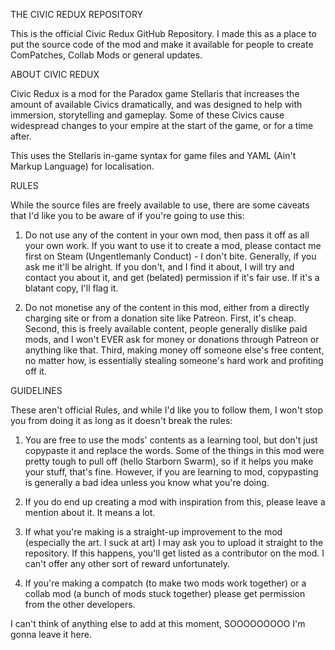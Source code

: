THE CIVIC REDUX REPOSITORY

This is the official Civic Redux GitHub Repository. I made this as a place to put the source code of the mod and make it available for people to create ComPatches, Collab Mods or general updates.

ABOUT CIVIC REDUX

Civic Redux is a mod for the Paradox game Stellaris that increases the amount of available Civics dramatically, and was designed to help with immersion, storytelling and gameplay. Some of these Civics cause widespread changes to your empire at the start of the game, or for a time after.

This uses the Stellaris in-game syntax for game files and YAML (Ain't Markup Language) for localisation.

RULES

While the source files are freely available to use, there are some caveats that I'd like you to be aware of if you're going to use this:

1. Do not use any of the content in your own mod, then pass it off as all your own work. If you want to use it to create a mod, please contact me first on Steam (Ungentlemanly Conduct) - I don't bite.
    Generally, if you ask me it'll be alright. If you don't, and I find it about, I will try and contact you about it, and get (belated) permission if it's fair use. If it's a blatant copy, I'll flag it.
    
2. Do not monetise any of the content in this mod, either from a directly charging site or from a donation site like Patreon.
    First, it's cheap. Second, this is freely available content, people generally dislike paid mods, and I won't EVER ask for money or donations through Patreon or anything like that. Third, making money off someone else's free content, no matter how, is essentially stealing someone's hard work and profiting off it.

GUIDELINES

These aren't official Rules, and while I'd like you to follow them, I won't stop you from doing it as long as it doesn't break the rules:

1. You are free to use the mods' contents as a learning tool, but don't just copypaste it and replace the words. Some of the things in this mod were pretty tough to pull off (hello Starborn Swarm), so if it helps you make your stuff, that's fine. However, if you are learning to mod, copypasting is generally a bad idea unless you know what you're doing.

2. If you do end up creating a mod with inspiration from this, please leave a mention about it. It means a lot.

3. If what you're making is a straight-up improvement to the mod (especially the art. I suck at art) I may ask you to upload it straight to the repository. If this happens, you'll get listed as a contributor on the mod. I can't offer any other sort of reward unfortunately.

4. If you're making a compatch (to make two mods work together) or a collab mod (a bunch of mods stuck together) please get permission from the other developers.

I can't think of anything else to add at this moment, SOOOOOOOOO I'm gonna leave it here.
